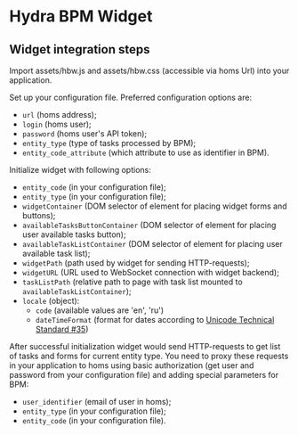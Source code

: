 # Hydra BPM Widget

## Widget integration steps

Import assets/hbw.js and assets/hbw.css (accessible via homs Url) into your application.

Set up your configuration file. Preferred configuration options are:
* `url` (homs address);
* `login` (homs user);
* `password` (homs user's API token);
* `entity_type` (type of tasks processed by BPM);
* `entity_code_attribute` (which attribute to use as identifier in BPM).

Initialize widget with following options:
* `entity_code` (in your configuration file);
* `entity_type` (in your configuration file);
* `widgetContainer` (DOM selector of element for placing widget forms and buttons);
* `availableTasksButtonContainer` (DOM selector of element for placing user available tasks button);
* `availableTaskListContainer` (DOM selector of element for placing user available task list);
* `widgetPath` (path used by widget for sending HTTP-requests);
* `widgetURL` (URL used to WebSocket connection with widget backend);
* `taskListPath` (relative path to page with task list mounted to `availableTaskListContainer`);
* `locale` (object):
    * `code` (available values are 'en', 'ru')
    * `dateTimeFormat` (format for dates according to [Unicode Technical Standard #35](https://www.unicode.org/reports/tr35/tr35-dates.html#Date_Field_Symbol_Table))

After successful initialization widget would send HTTP-requests to get list of tasks and forms for current entity type.
You need to proxy these requests in your application to homs using basic authorization (get user and password from your configuration file) and adding special parameters for BPM:
* `user_identifier` (email of user in homs);
* `entity_type` (in your configuration file);
* `entity_code` (in your configuration file).
